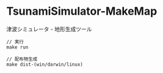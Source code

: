 # TsunamiSimulator-MakeMap

津波シミュレータ - 地形生成ツール

```
// 実行
make run

// 配布物生成
make dist-(win/darwin/linux)
```
